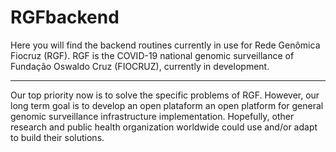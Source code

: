 # RGFbackend

Here you will find the backend routines currently in use for Rede Genômica Fiocruz (RGF).
RGF is the COVID-19 national genomic surveillance of Fundação Oswaldo Cruz (FIOCRUZ), currently in development.

---

Our top priority now is to solve the specific problems of RGF. However, our long term goal is to develop an open plataform an open platform for general genomic surveillance infrastructure implementation.
Hopefully, other research and public health organization worldwide could use and/or adapt to build their solutions.
